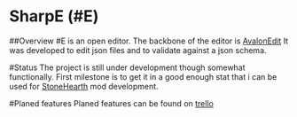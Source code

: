 # SharpE (#E)

##Overview
 #E is an open editor. The backbone of the editor is  [AvalonEdit](http://avalonedit.net/) 
It was developed to edit json files and to validate against a json schema.

#Status
The project is still under development though somewhat functionally.
First milestone is to get it in a good enough stat that i can be 
used for [StoneHearth](http://stonehearth.net) mod development.

#Planed features
Planed features can be found on [trello](https://trello.com/b/Dpol0wqT/planed-features)

